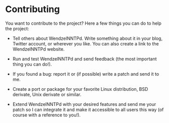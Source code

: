 Contributing
============

You want to contribute to the project? Here a few things you can do
to help the project:

- Tell others about WendzelNNTPd. Write something about it in your
  blog, Twitter account, or wherever you like. You can also create
  a link to the WendzelNNTPd website.

- Run and test WendzelNNTPd and send feedback (the most important
  thing you can do!).

- If you found a bug: report it or (if possible) write a patch and
  send it to me.

- Create a port or package for your favorite Linux distribution, BSD
  derivate, Unix derivate or similar.

- Extend WendzelNNTPd with your desired features and send me your
  patch so I can integrate it and make it accessible to all users this
  way (of course with a reference to you!).
